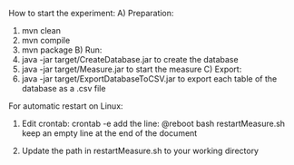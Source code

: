 How to start the experiment:
A) Preparation:
  1) mvn clean
  2) mvn compile
  3) mvn package
B) Run:
  1) java -jar target/CreateDatabase.jar
     to create the database
  2) java -jar target/Measure.jar
     to start the measure
C) Export:
  1) java -jar target/ExportDatabaseToCSV.jar
    to export each table of the database as a .csv file

For automatic restart on Linux:
  1) Edit crontab:
    crontab -e
    add the line:
    @reboot bash <path to script>restartMeasure.sh
    keep an empty line at the end of the document

  2) Update the path in restartMeasure.sh to your working directory
